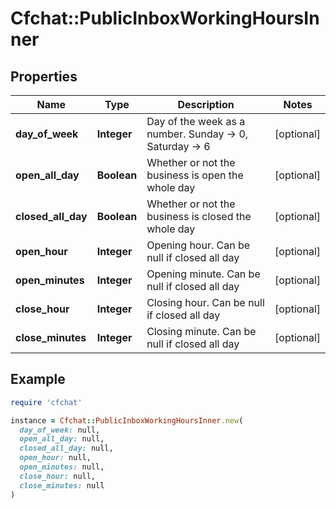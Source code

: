 # Cfchat::PublicInboxWorkingHoursInner

## Properties

| Name | Type | Description | Notes |
| ---- | ---- | ----------- | ----- |
| **day_of_week** | **Integer** | Day of the week as a number. Sunday -&gt; 0, Saturday -&gt; 6 | [optional] |
| **open_all_day** | **Boolean** | Whether or not the business is open the whole day | [optional] |
| **closed_all_day** | **Boolean** | Whether or not the business is closed the whole day | [optional] |
| **open_hour** | **Integer** | Opening hour. Can be null if closed all day | [optional] |
| **open_minutes** | **Integer** | Opening minute. Can be null if closed all day | [optional] |
| **close_hour** | **Integer** | Closing hour. Can be null if closed all day | [optional] |
| **close_minutes** | **Integer** | Closing minute. Can be null if closed all day | [optional] |

## Example

```ruby
require 'cfchat'

instance = Cfchat::PublicInboxWorkingHoursInner.new(
  day_of_week: null,
  open_all_day: null,
  closed_all_day: null,
  open_hour: null,
  open_minutes: null,
  close_hour: null,
  close_minutes: null
)
```

